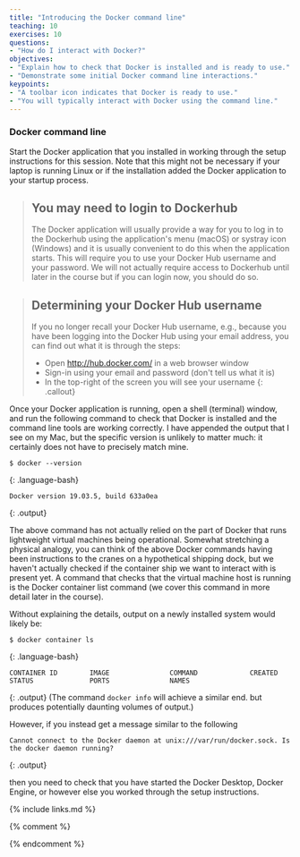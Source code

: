 ```yaml
---
title: "Introducing the Docker command line"
teaching: 10
exercises: 10
questions:
- "How do I interact with Docker?"
objectives:
- "Explain how to check that Docker is installed and is ready to use."
- "Demonstrate some initial Docker command line interactions."
keypoints:
- "A toolbar icon indicates that Docker is ready to use."
- "You will typically interact with Docker using the command line."
---
```

### Docker command line

Start the Docker application that you installed in working through the setup instructions for this session. Note that this might not be necessary if your laptop is running Linux or if the installation added the Docker application to your startup process. 

> ## You may need to login to Dockerhub
> The Docker application will usually provide a way for you to log in to the Dockerhub using the application's menu (macOS) or systray
> icon (Windows) and it is usually convenient to do this when the application starts. This will require you to use your Docker Hub
> username and your password. We will not actually require access to Dockerhub until later in the course but if you can login now,
> you should do so.

> ## Determining your Docker Hub username
> If you no longer recall your Docker Hub username, e.g., because you have been logging into the Docker Hub using your email address,
> you can find out what it is through the steps:
> - Open <http://hub.docker.com/> in a web browser window
> - Sign-in using your email and password (don't tell us what it is)
> - In the top-right of the screen you will see your username
{: .callout}

Once your Docker application is running, open a shell (terminal) window, and run the following command to check that Docker is
installed and the command line tools are working correctly. I have appended the output that I see on my Mac, but the specific
version is unlikely to matter much: it certainly does not have to precisely match mine.
~~~
$ docker --version
~~~
{: .language-bash}
~~~
Docker version 19.03.5, build 633a0ea
~~~
{: .output}

The above command has not actually relied on the part of Docker that runs lightweight virtual machines being operational. Somewhat stretching a physical analogy, you can think of the above Docker commands having been instructions to the cranes on a hypothetical shipping dock, but we haven't actually checked if the container ship we want to interact with is present yet. A command that checks that the virtual machine host is running is the Docker container list command (we cover this command in more detail later in the course).

Without explaining the details, output on a newly installed system would likely be:
~~~
$ docker container ls
~~~
{: .language-bash}
~~~
CONTAINER ID        IMAGE               COMMAND             CREATED             STATUS              PORTS               NAMES
~~~
{: .output}
(The command `docker info` will achieve a similar end. but produces potentially daunting volumes of output.)

However, if you instead get a message similar to the following
~~~
Cannot connect to the Docker daemon at unix:///var/run/docker.sock. Is the docker daemon running?
~~~
{: .output}

then you need to check that you have started the Docker Desktop, Docker Engine, or however else you worked through the setup instructions.

{% include links.md %}

{% comment %}
<!--  LocalWords:  keypoints links.md endcomment systray
 -->
{% endcomment %}
